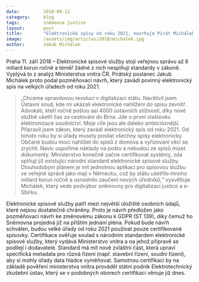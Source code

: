 ```yaml
---
date:         2018-09-11
category:     blog
tags:         sněmovna justice
layout:       post
title:        "Elektronické spisy od roku 2021, navrhuje Pirát Michálek"
image:        /assets/img/articles/2018/michalek.jpg
author:       Jakub Michálek
---
```


Praha 11. září 2018 – Elektronické spisové služby stojí veřejnou správu až 6 miliard korun ročně a téměř žádné z nich nesplňují standardy v zákoně. Vyplývá to z analýz Ministerstva vnitra ČR. Pirátský poslanec Jakub Michálek proto podal pozměňovací návrh, který zavádí povinný elektronický spis na velkých úřadech od roku 2021.

> „Chceme opravdovou revoluci v digitalizaci státu. Navštívil jsem Ústavní soud, kde mi ukázali elektronické nahlížení do spisu zevnitř. Advokáti, kteří ročně pošlou asi 4000 ústavních stížností, díky nové službě ušetří čas za cestování do Brna. Jde o první vlaštovku elektronizace soudnictví. Moje cíle jsou ale daleko ambicióznější. Připravil jsem zákon, který zavádí elektronický spis od roku 2021. Od tohoto roku by si úřady musely posílat všechny spisy elektronicky. Občané budou moci nahlížet do spisů z domova a vyřizování věcí se zrychlí. Navíc uspoříme náklady na poštu a nebudou ze spisů mizet dokumenty. Ministerstvo konečně začne certifikovat systémy, zda splňují již existující národní standard elektronické spisové služby. Dlouhodobým plánem je mít jednotnou aplikaci pro spisovou službu ve veřejné správě jako mají v Německu, což by státu ušetřilo mnoho miliard korun ročně a usnadnilo zaučení nových úředníků,“ vysvětluje Michálek, který vede podvýbor sněmovny pro digitalizaci justice a e-Sbírku.

Elektronické spisové služby patří mezi největší úložiště osobních údajů, které nejsou dostatečně chráněny. Proto je návrh předložen jako pozměňovací návrh ke změnovému zákonu k GDPR (ST 139), díky čemuž ho Sněmovna projedná již na příštím jednání pléna. Pokud bude návrh schválen, budou velké úřady od roku 2021 používat pouze certifikované spisovky. Certifikace ověřuje soulad s národním standardem elektronické spisové služby, který vydává Ministerstvo vnitra a na jehož přípravě se podílejí i dodavatelé. Standard má mít nově zvláštní část, která upraví specifická metadata pro různá řízení (např. stavební řízení, soudní řízení), aby si mohly úřady data hladce vyměňovat. Samotnou certifikaci by na základě pověření ministerstva vnitra prováděl státní podnik Elektrotechnický zkušební ústav, který se v podobných oborech certifikaci věnuje již dnes.

